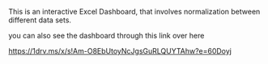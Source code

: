 This is an interactive Excel Dashboard, that involves normalization between different data sets.


you can also see the dashboard through this link over here 

https://1drv.ms/x/s!Am-O8EbUtoyNcJgsGuRLQUYTAhw?e=60Doyj